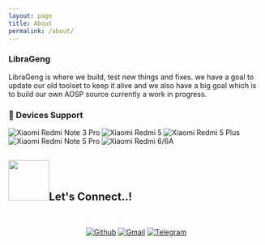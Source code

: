 ```yaml
---
layout: page
title: About
permalink: /about/
---
```


### LibraGeng
LibraGeng is where we build, test new things and fixes. we have a goal to update our old toolset to keep it alive and we also have a big goal which is to build our own AOSP source currently a work in progress.

### 📱 Devices Support
![Xiaomi Redmi Note 3 Pro](https://img.shields.io/badge/Xiaomi%20Redmi%20Note%203%20Pro-ED9121?style=flat-square&logo=xiaomi&logoColor=FFFFFF&labelColor=ED9121)
![Xiaomi Redmi 5](https://img.shields.io/badge/Xiaomi%20Redmi%205-ED9121?style=flat-square&logo=xiaomi&logoColor=FFFFFF&labelColor=ED9121)
![Xiaomi Redmi 5 Plus](https://img.shields.io/badge/Xiaomi%20Redmi%205%20Plus-ED9121?style=flat-square&logo=xiaomi&logoColor=FFFFFF&labelColor=ED9121)
![Xiaomi Redmi Note 5 Pro](https://img.shields.io/badge/Xiaomi%20Redmi%20Note%205%20Pro-ED9121?style=flat-square&logo=xiaomi&logoColor=FFFFFF&labelColor=ED9121)
![Xiaomi Redmi 6/6A](https://img.shields.io/badge/Xiaomi%20Redmi%206/6A-ED9121?style=flat-square&logo=xiaomi&logoColor=FFFFFF&labelColor=ED9121)

## <img src="https://media.giphy.com/media/ZkoseoSVGIBmXTnWq8/giphy.gif" width ="80"><b>Let's Connect..!</b>
<br>
<div align='left'>

<p align="center">
  <a href="https://github.com/shenprjkt"><img alt="Github" title="Arimakana Github" src="https://img.shields.io/badge/GitHub-100000?style=for-the-badge&logo=github&logoColor=white"></a>
  <a href="mailto:shenprjktplayground@gmail.com"><img alt="Gmail" title="Shandy Reynaldi Gmail" src="https://img.shields.io/badge/Gmail-D14836?style=for-the-badge&logo=gmail&logoColor=white"></a>
  <a href="https://t.me/Kanarimalt"><img alt="Telegram" title="Arimakana Telegram" src="https://img.shields.io/badge/Telegram-2CA5E0?style=for-the-badge&logo=telegram&logoColor=white"></a> 
 </p>
</div>
